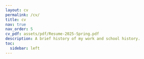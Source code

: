 ```yaml
---
layout: cv
permalink: /cv/
title: cv
nav: true
nav_order: 5
cv_pdf: assets/pdf/Resume-2025-Spring.pdf 
description: A brief history of my work and school history.
toc:
  sidebar: left
---
```

